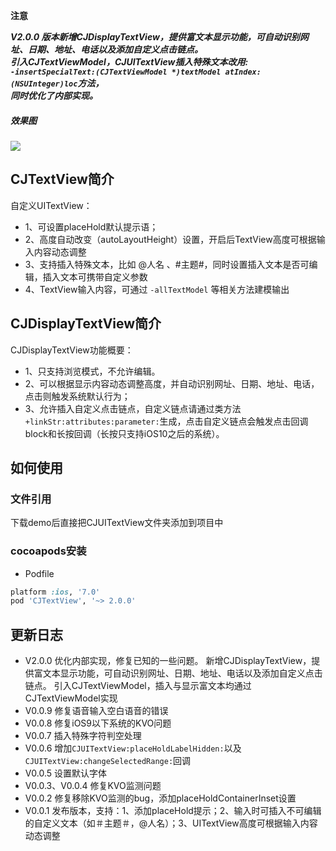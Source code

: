 **注意**

***V2.0.0 版本新增CJDisplayTextView，提供富文本显示功能，可自动识别网址、日期、地址、电话以及添加自定义点击链点。<br/>
引入CJTextViewModel，CJUITextView插入特殊文本改用:<br/>
`-insertSpecialText:(CJTextViewModel *)textModel atIndex:(NSUInteger)loc`方法，<br/>
同时优化了内部实现。***

##### 效果图
![](http://7xnrwl.com1.z0.glb.clouddn.com/CJTextView.gif)

## CJTextView简介
自定义UITextView：
* 1、可设置placeHold默认提示语；
* 2、高度自动改变（autoLayoutHeight）设置，开启后TextView高度可根据输入内容动态调整
* 3、支持插入特殊文本，比如 @人名 、#主题#，同时设置插入文本是否可编辑，插入文本可携带自定义参数
* 4、TextView输入内容，可通过 `-allTextModel` 等相关方法建模输出<br/>

## CJDisplayTextView简介
CJDisplayTextView功能概要：
* 1、只支持浏览模式，不允许编辑。
* 2、可以根据显示内容动态调整高度，并自动识别网址、日期、地址、电话，点击则触发系统默认行为；
* 3、允许插入自定义点击链点，自定义链点请通过类方法`+linkStr:attributes:parameter:`生成，点击自定义链点会触发点击回调block和长按回调（长按只支持iOS10之后的系统）。

## 如何使用
### 文件引用
下载demo后直接把CJUITextView文件夹添加到项目中
<br />
### cocoapods安装
* Podfile<br/>
```ruby
platform :ios, '7.0'
pod 'CJTextView', '~> 2.0.0'
```

## 更新日志
* V2.0.0
优化内部实现，修复已知的一些问题。
新增CJDisplayTextView，提供富文本显示功能，可自动识别网址、日期、地址、电话以及添加自定义点击链点。
引入CJTextViewModel，插入与显示富文本均通过CJTextViewModel实现
* V0.0.9
修复语音输入空白语音的错误
* V0.0.8
修复iOS9以下系统的KVO问题
* V0.0.7
插入特殊字符判空处理
* V0.0.6
增加`CJUITextView:placeHoldLabelHidden:`以及`CJUITextView:changeSelectedRange:`回调
* V0.0.5
设置默认字体
* V0.0.3、V0.0.4
修复KVO监测问题
* V0.0.2
修复移除KVO监测的bug，添加placeHoldContainerInset设置
* V0.0.1
发布版本，支持：1、添加placeHold提示；2、输入时可插入不可编辑的自定义文本（如＃主题＃，@人名）；3、UITextView高度可根据输入内容动态调整














